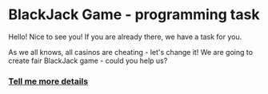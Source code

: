 # BlackJack Game - programming task

Hello! Nice to see you! If you are already there, we have a task for you.

As we all knows, all casinos are cheating - let's change it! 
We are going to create fair BlackJack game - could you help us?

### [Tell me more details](step1.md)

